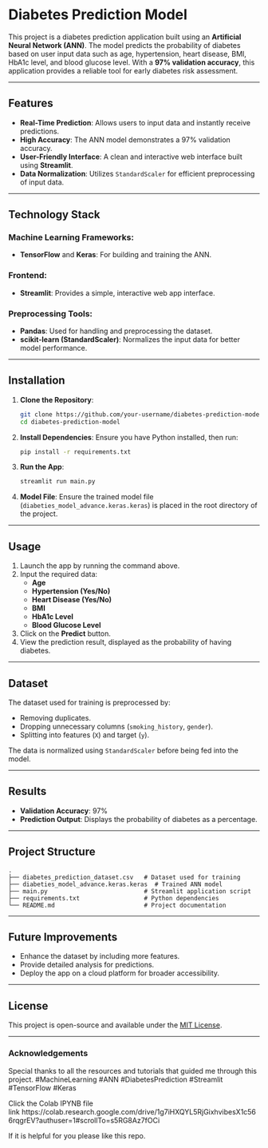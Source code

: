 # Diabetes Prediction Model

This project is a diabetes prediction application built using an **Artificial Neural Network (ANN)**. The model predicts the probability of diabetes based on user input data such as age, hypertension, heart disease, BMI, HbA1c level, and blood glucose level. With a **97% validation accuracy**, this application provides a reliable tool for early diabetes risk assessment.

---

## Features

- **Real-Time Prediction**: Allows users to input data and instantly receive predictions.
- **High Accuracy**: The ANN model demonstrates a 97% validation accuracy.
- **User-Friendly Interface**: A clean and interactive web interface built using **Streamlit**.
- **Data Normalization**: Utilizes `StandardScaler` for efficient preprocessing of input data.

---

## Technology Stack

### **Machine Learning Frameworks**:

- **TensorFlow** and **Keras**: For building and training the ANN.

### **Frontend**:

- **Streamlit**: Provides a simple, interactive web app interface.

### **Preprocessing Tools**:

- **Pandas**: Used for handling and preprocessing the dataset.
- **scikit-learn (StandardScaler)**: Normalizes the input data for better model performance.

---

## Installation

1. **Clone the Repository**:

   ```bash
   git clone https://github.com/your-username/diabetes-prediction-model.git
   cd diabetes-prediction-model
   ```

2. **Install Dependencies**:
   Ensure you have Python installed, then run:

   ```bash
   pip install -r requirements.txt
   ```

3. **Run the App**:

   ```bash
   streamlit run main.py
   ```

4. **Model File**:
   Ensure the trained model file (`diabeties_model_advance.keras.keras`) is placed in the root directory of the project.

---

## Usage

1. Launch the app by running the command above.
2. Input the required data:
   - **Age**
   - **Hypertension (Yes/No)**
   - **Heart Disease (Yes/No)**
   - **BMI**
   - **HbA1c Level**
   - **Blood Glucose Level**
3. Click on the **Predict** button.
4. View the prediction result, displayed as the probability of having diabetes.

---

## Dataset

The dataset used for training is preprocessed by:

- Removing duplicates.
- Dropping unnecessary columns (`smoking_history`, `gender`).
- Splitting into features (`X`) and target (`y`).

The data is normalized using `StandardScaler` before being fed into the model.

---

## Results

- **Validation Accuracy**: 97%
- **Prediction Output**: Displays the probability of diabetes as a percentage.

---

## Project Structure

```
.
├── diabetes_prediction_dataset.csv   # Dataset used for training
├── diabeties_model_advance.keras.keras  # Trained ANN model
├── main.py                           # Streamlit application script
├── requirements.txt                  # Python dependencies
└── README.md                         # Project documentation
```

---

## Future Improvements

- Enhance the dataset by including more features.
- Provide detailed analysis for predictions.
- Deploy the app on a cloud platform for broader accessibility.

---

## License

This project is open-source and available under the [MIT License](LICENSE).

---

### Acknowledgements

Special thanks to all the resources and tutorials that guided me through this project. #MachineLearning #ANN #DiabetesPrediction #Streamlit #TensorFlow #Keras

Click the Colab IPYNB file link https\://colab.research.google.com/drive/1g7iHXQYL5RjGixhvibesX1c566rqgrEV?authuser=1#scrollTo=s5RG8Az7fOCi

If it is helpful for you please like this repo.

